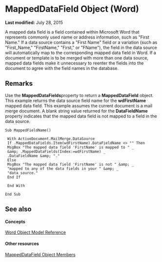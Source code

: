 
# MappedDataField Object (Word)

 **Last modified:** July 28, 2015

A mapped data field is a field contained within Microsoft Word that represents commonly used name or address information, such as "First Name." If a data source contains a "First Name" field or a variation (such as "First_Name," "FirstName," "First," or "FName"), the field in the data source will automatically map to the corresponding mapped data field in Word. If a document or template is to be merged with more than one data source, mapped data fields make it unnecessary to reenter the fields into the document to agree with the field names in the database.

## Remarks

Use the  **MappedDataFields**property to return a  **MappedDataField** object. This example returns the data source field name for the **wdFirstName** mapped data field. This example assumes the current document is a mail merge document. A blank string value returned for the **DataFieldName** property indicates that the mapped data field is not mapped to a field in the data source.


```
Sub MappedFieldName() 
 
 With ActiveDocument.MailMerge.DataSource 
 If .MappedDataFields.Item(wdFirstName).DataFieldName <> "" Then 
 MsgBox "The mapped data field 'FirstName' is mapped to " _ 
 &amp; .MappedDataFields(Index:=wdFirstName) _ 
 .DataFieldName &amp; "." 
 Else 
 MsgBox "The mapped data field 'FirstName' is not " &amp; _ 
 "mapped to any of the data fields in your " &amp; _ 
 "data source." 
 End If 
 
 End With 
 
End Sub
```


## See also


#### Concepts


 [Word Object Model Reference](be452561-b436-bb9b-6f94-3faa9a74a6fd.md)
#### Other resources


 [MappedDataField Object Members](dd2aadd0-7211-73ff-88a1-f48a44948adf.md)
